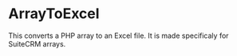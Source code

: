 # ArrayToExcel
This converts a PHP array to an Excel file. It is made specificaly for SuiteCRM arrays.
